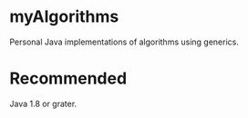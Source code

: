 # myAlgorithms
Personal Java implementations of algorithms using generics.
<br>
# Recommended
Java 1.8 or grater.
